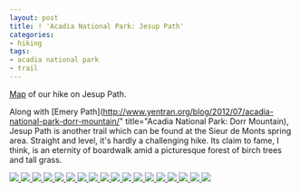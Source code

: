```yaml
---
layout: post
title: ! 'Acadia National Park: Jesup Path'
categories:
- hiking
tags:
- acadia national park
- trail
---
```

[Map](https://maps.google.com/maps/ms?msid=214490968088440958659.0004c4860317ce599cad3&msa=0&ll=44.366462,-68.211515&spn=0.014895,0.015643) of our hike on Jesup Path.

Along with [Emery Path](http://www.yentran.org/blog/2012/07/acadia-national-park-dorr-mountain/" title="Acadia National Park: Dorr Mountain), Jesup Path is another trail which can be found at the Sieur de Monts spring area. Straight and level, it's hardly a challenging hike.  Its claim to fame, I think, is an eternity of boardwalk amid a picturesque forest of birch trees and tall grass.

<!-- Darkbox -->
<div class="darkbox">
<a href="https://dl.dropboxusercontent.com/u/52804626/acadia-jesup/dsc_5700.jpg" data-darkbox="acadia-jesup">
  <img src="https://dl.dropboxusercontent.com/u/52804626/acadia-jesup/thumbs/dsc_5700.jpg" />
</a>
<a href="https://dl.dropboxusercontent.com/u/52804626/acadia-jesup/dsc_5702.jpg" data-darkbox="acadia-jesup">
  <img src="https://dl.dropboxusercontent.com/u/52804626/acadia-jesup/thumbs/dsc_5702.jpg" />
</a>
<a href="https://dl.dropboxusercontent.com/u/52804626/acadia-jesup/dsc_5717.jpg" data-darkbox="acadia-jesup">
  <img src="https://dl.dropboxusercontent.com/u/52804626/acadia-jesup/thumbs/dsc_5717.jpg" />
</a>
<a href="https://dl.dropboxusercontent.com/u/52804626/acadia-jesup/dsc_5718.jpg" data-darkbox="acadia-jesup">
  <img src="https://dl.dropboxusercontent.com/u/52804626/acadia-jesup/thumbs/dsc_5718.jpg" />
</a>
<a href="https://dl.dropboxusercontent.com/u/52804626/acadia-jesup/dsc_5720.jpg" data-darkbox="acadia-jesup">
  <img src="https://dl.dropboxusercontent.com/u/52804626/acadia-jesup/thumbs/dsc_5720.jpg" />
</a>
<a href="https://dl.dropboxusercontent.com/u/52804626/acadia-jesup/dsc_5722.jpg" data-darkbox="acadia-jesup">
  <img src="https://dl.dropboxusercontent.com/u/52804626/acadia-jesup/thumbs/dsc_5722.jpg" />
</a>
<a href="https://dl.dropboxusercontent.com/u/52804626/acadia-jesup/dsc_5724.jpg" data-darkbox="acadia-jesup">
  <img src="https://dl.dropboxusercontent.com/u/52804626/acadia-jesup/thumbs/dsc_5724.jpg" />
</a>
<a href="https://dl.dropboxusercontent.com/u/52804626/acadia-jesup/dsc_5727.jpg" data-darkbox="acadia-jesup">
  <img src="https://dl.dropboxusercontent.com/u/52804626/acadia-jesup/thumbs/dsc_5727.jpg" />
</a>
<a href="https://dl.dropboxusercontent.com/u/52804626/acadia-jesup/dsc_5733.jpg" data-darkbox="acadia-jesup">
  <img src="https://dl.dropboxusercontent.com/u/52804626/acadia-jesup/thumbs/dsc_5733.jpg" />
</a>
<a href="https://dl.dropboxusercontent.com/u/52804626/acadia-jesup/dsc_5735.jpg" data-darkbox="acadia-jesup">
  <img src="https://dl.dropboxusercontent.com/u/52804626/acadia-jesup/thumbs/dsc_5735.jpg" />
</a>
<a href="https://dl.dropboxusercontent.com/u/52804626/acadia-jesup/dsc_5738.jpg" data-darkbox="acadia-jesup">
  <img src="https://dl.dropboxusercontent.com/u/52804626/acadia-jesup/thumbs/dsc_5738.jpg" />
</a>
<a href="https://dl.dropboxusercontent.com/u/52804626/acadia-jesup/dsc_5742.jpg" data-darkbox="acadia-jesup">
  <img src="https://dl.dropboxusercontent.com/u/52804626/acadia-jesup/thumbs/dsc_5742.jpg" />
</a>
<a href="https://dl.dropboxusercontent.com/u/52804626/acadia-jesup/dsc_5745.jpg" data-darkbox="acadia-jesup">
  <img src="https://dl.dropboxusercontent.com/u/52804626/acadia-jesup/thumbs/dsc_5745.jpg" />
</a>
<a href="https://dl.dropboxusercontent.com/u/52804626/acadia-jesup/dsc_5746.jpg" data-darkbox="acadia-jesup">
  <img src="https://dl.dropboxusercontent.com/u/52804626/acadia-jesup/thumbs/dsc_5746.jpg" />
</a>
<a href="https://dl.dropboxusercontent.com/u/52804626/acadia-jesup/dsc_5755.jpg" data-darkbox="acadia-jesup">
  <img src="https://dl.dropboxusercontent.com/u/52804626/acadia-jesup/thumbs/dsc_5755.jpg" />
</a>
<a href="https://dl.dropboxusercontent.com/u/52804626/acadia-jesup/dsc_5757.jpg" data-darkbox="acadia-jesup">
  <img src="https://dl.dropboxusercontent.com/u/52804626/acadia-jesup/thumbs/dsc_5757.jpg" />
</a>
<a href="https://dl.dropboxusercontent.com/u/52804626/acadia-jesup/dsc_5763.jpg" data-darkbox="acadia-jesup">
  <img src="https://dl.dropboxusercontent.com/u/52804626/acadia-jesup/thumbs/dsc_5763.jpg" />
</a>
<a href="https://dl.dropboxusercontent.com/u/52804626/acadia-jesup/dsc_5764.jpg" data-darkbox="acadia-jesup">
  <img src="https://dl.dropboxusercontent.com/u/52804626/acadia-jesup/thumbs/dsc_5764.jpg" />
</a>

</div>
<!-- End darkbox -->